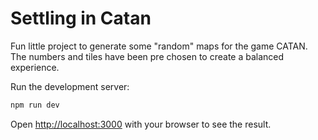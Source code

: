 # Settling in Catan

Fun little project to generate some "random" maps for the game CATAN. The numbers and tiles have been pre chosen to create a balanced experience.

Run the development server:

```bash
npm run dev
```

Open [http://localhost:3000](http://localhost:3000) with your browser to see the result.
